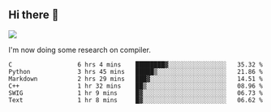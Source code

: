 


<!--
**liusy58/liusy58** is a ✨ _special_ ✨ repository because its `README.md` (this file) appears on your GitHub profile.

Here are some ideas to get you started:

- 🔭 I’m currently working on ...
- 🌱 I’m currently learning ...
- 👯 I’m looking to collaborate on ...
- 🤔 I’m looking for help with ...
- 💬 Ask me about ...
- 📫 How to reach me: ...
- 😄 Pronouns: ...
- ⚡ Fun fact: ...
-->
<!--
![](https://komarev.com/ghpvc/?username=liusy58&color=brightgreen&label=PROFILE+VIEWS)




- 🔭 I’m currently working on my .
- 📫 How to reach me:plz contact me by [email](liusy58@,ail2.sysu.edu.cn) or WeChat(LIUSIYU_58)
- 🏫 I'm an undergraduate in Sun-Yat-sen University majoring in the computer science. Expected to graduate in Spring 2021.
- 👯 I'm now interested in System such as OS, Compiler and Database. 
- 🤔 I’m looking for help with Database System.
-->

## Hi there 👋
![](https://komarev.com/ghpvc/?username=liusy58&color=brightgreen&label=PROFILE+VIEWS)



I'm now doing some research on compiler.



 <!--START_SECTION:waka-->

```text
C                  6 hrs 4 mins    ████████▓░░░░░░░░░░░░░░░░   35.32 %
Python             3 hrs 45 mins   █████▒░░░░░░░░░░░░░░░░░░░   21.86 %
Markdown           2 hrs 29 mins   ███▓░░░░░░░░░░░░░░░░░░░░░   14.51 %
C++                1 hr 32 mins    ██▒░░░░░░░░░░░░░░░░░░░░░░   08.96 %
SWIG               1 hr 9 mins     █▓░░░░░░░░░░░░░░░░░░░░░░░   06.73 %
Text               1 hr 8 mins     █▓░░░░░░░░░░░░░░░░░░░░░░░   06.62 %
```

<!--END_SECTION:waka-->
